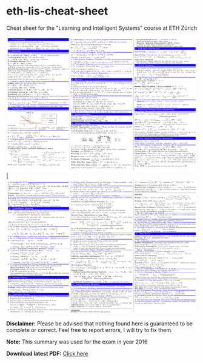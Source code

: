 # eth-lis-cheat-sheet
Cheat sheet for the "Learning and Intelligent Systems" course at ETH Zürich

[![](/preview/01.png) | ![](/preview/02.png)](http://www.google.com/)

**Disclaimer:** Please be advised that nothing found here is guaranteed to be complete or correct. Feel free to report errors, I will try to fix them.

**Note:** This summary was used for the exam in year 2016

**Download latest PDF:** [Click here](/document.pdf)
